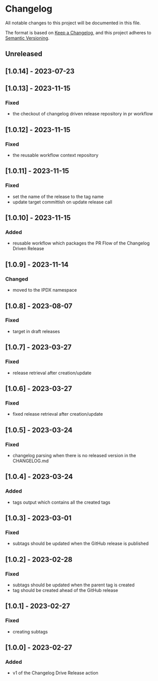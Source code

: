 # Changelog
All notable changes to this project will be documented in this file.

The format is based on [Keep a Changelog](https://keepachangelog.com/en/1.0.0/),
and this project adheres to [Semantic Versioning](https://semver.org/spec/v2.0.0.html).

## Unreleased

## [1.0.14] - 2023-07-23

## [1.0.13] - 2023-11-15
### Fixed
- the checkout of changelog driven release repository in pr workflow

## [1.0.12] - 2023-11-15
### Fixed
- the reusable workflow context repository

## [1.0.11] - 2023-11-15
### Fixed
- set the name of the release to the tag name
- update target committish on update release call

## [1.0.10] - 2023-11-15
### Added
- reusable workflow which packages the PR Flow of the Changelog Driven Release

## [1.0.9] - 2023-11-14
### Changed
- moved to the IPDX namespace

## [1.0.8] - 2023-08-07
### Fixed
- target in draft releases

## [1.0.7] - 2023-03-27
### Fixed
- release retrieval after creation/update

## [1.0.6] - 2023-03-27
### Fixed
- fixed release retrieval after creation/update

## [1.0.5] - 2023-03-24
### Fixed
- changelog parsing when there is no released version in the CHANGELOG.md

## [1.0.4] - 2023-03-24
### Added
- tags output which contains all the created tags

## [1.0.3] - 2023-03-01
### Fixed
- subtags should be updated when the GitHub release is published

## [1.0.2] - 2023-02-28
### Fixed
- subtags should be updated when the parent tag is created
- tag should be created ahead of the GitHub release

## [1.0.1] - 2023-02-27
### Fixed
- creating subtags

## [1.0.0] - 2023-02-27
### Added
- v1 of the Changelog Drive Release action
